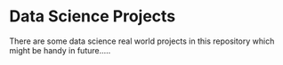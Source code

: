 # Data Science Projects
 There are some data science real world projects in this repository which might be handy in future.....
